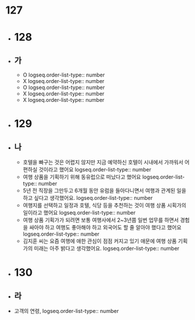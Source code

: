 # 127
- # 128
- ## 가
	- O
	  logseq.order-list-type:: number
	- X
	  logseq.order-list-type:: number
	- O
	  logseq.order-list-type:: number
	- X
	  logseq.order-list-type:: number
	- X
	  logseq.order-list-type:: number
- # 129
- ## 나
	- 호텔을 빠구는 것은 어렵지 않지만 지금 예약하신 호텔이 시내에서 가까워서 어 편하실 것이라고 했어요
	  logseq.order-list-type:: number
	- 여행 상품을 기획하기 위해 동유럽으로 떠났다고 했어요
	  logseq.order-list-type:: number
	- 5년 전 직장을 그만두고 6개월 동안 유럼을 들아다니면서 여행과 관계된 일을 하고 싶다고 생각했어요.
	  logseq.order-list-type:: number
	- 여행지를 선택하고 일정과 호텔, 식당 등을 추천하는 것이 여행 상품 시획가의 일이라고 했어요
	  logseq.order-list-type:: number
	- 여행 상품 기획가가 되려면 보통 여행사에서 2~3년쯤 일번 업무를 하면서 경험을 싸아야 하고 여행도 좋아해야 하고 외국어도 할 줄 알아야 했다고 했어요
	  logseq.order-list-type:: number
	- 김지훈 씨는 요즘 여행에 애한 관심이 점점 커지고 있기 애문에 여행 상품 기획가의 미래는 아주 밝다고 생각했어요.
	  logseq.order-list-type:: number
- # 130
- ## 라
- 고객의 연령,
  logseq.order-list-type:: number